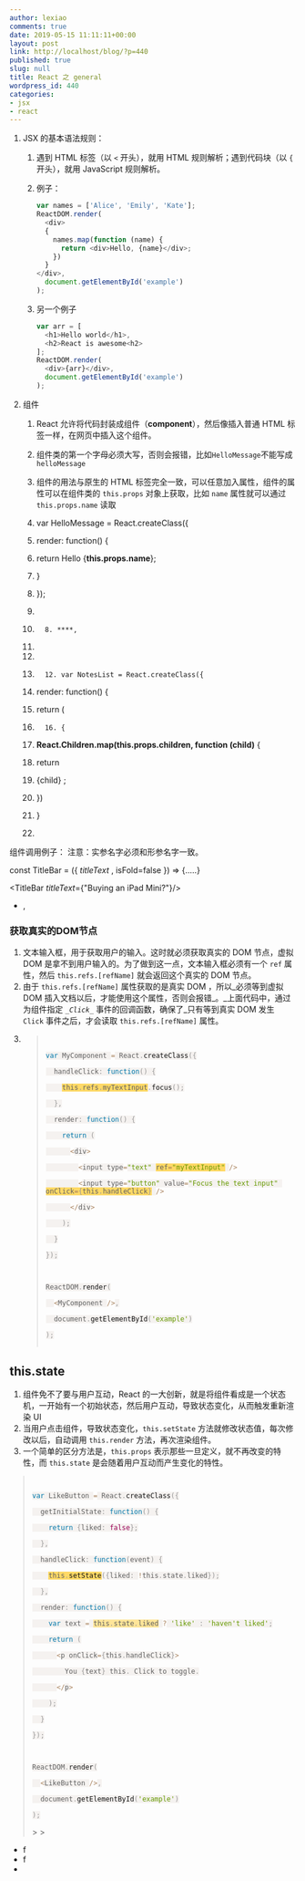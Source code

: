 ```yaml
---
author: lexiao
comments: true
date: 2019-05-15 11:11:11+00:00
layout: post
link: http://localhost/blog/?p=440
published: true
slug: null
title: React 之 general
wordpress_id: 440
categories:
- jsx
- react
---
```





1. JSX 的基本语法规则：
    1. 遇到 HTML 标签（以 `<` 开头），就用 HTML 规则解析；遇到代码块（以 `{` 开头），就用 JavaScript 规则解析。
    2. 例子：

        ```js
        var names = ['Alice', 'Emily', 'Kate'];
        ReactDOM.render(
          <div>
          {
            names.map(function (name) {
              return <div>Hello, {name}</div>;
            })
          }
        </div>,
          document.getElementById('example')
        );
        ```

    3. 另一个例子

        ```js
        var arr = [
          <h1>Hello world</h1>,
          <h2>React is awesome<h2>
        ];
        ReactDOM.render(
          <div>{arr}</div>,
          document.getElementById('example')
        );
        ```

1. 组件
    1. React 允许将代码封装成组件（**component**），然后像插入普通 HTML 标签一样，在网页中插入这个组件。
    2. 组件类的第一个字母必须大写，否则会报错，比如`HelloMessage`不能写成`helloMessage`
    3. 组件的用法与原生的 HTML 标签完全一致，可以任意加入属性，组件的属性可以在组件类的 `this.props` 对象上获取，比如 `name` 属性就可以通过 `this.props.name` 读取



      1. var HelloMessage = React.createClass({
      2. render: function() {
      3. return Hello {**this.props.name**};
      4. }
      5. });
      6.

      7.       8. ****,
      9.

      10.

      11.       12. var NotesList = React.createClass({
      13. render: function() {
      14. return (
      15.       16. {
      17. **React.Children.map(this.props.children, function (child)** {
      18. return
      19. {child}
;
      20. })
      21. }
      22.
组件调用例子：
注意：实参名字必须和形参名字一致。


const TitleBar = ({ _titleText_ , isFold=false  }) => {.....}




<TitleBar _titleText_={"Buying an iPad Mini?"}/>







* ,

### 获取真实的DOM节点




  1. 文本输入框，用于获取用户的输入。这时就必须获取真实的 DOM 节点，虚拟 DOM 是拿不到用户输入的。为了做到这一点，文本输入框必须有一个 `ref` 属性，然后 `this.refs.[refName]` 就会返回这个真实的 DOM 节点。
  2. 由于 `this.refs.[refName]` 属性获取的是真实 DOM ，所以_必须等到虚拟 DOM 插入文档以后，才能使用这个属性，否则会报错_。_上面代码中，通过为组件指定 _`_Click_`_ 事件的回调函数，确保了_只有等到真实 DOM 发生 `Click` 事件之后，才会读取 `this.refs.[refName]` 属性。
  3. <blockquote><code style="border: none; direction: ltr; font-family: monospace, Consolas, Monaco, "Andale Mono"; font-size: 1.2em; hyphens: none; list-style-type: none; margin: 0px; padding: 0px; tab-size: 4; text-shadow: white 0px 1px; word-spacing: normal;"><span style="background-color: #f5f2f0;"><br></br></span><span style="background-color: #f5f2f0; border: none; color: #0077aa; list-style-type: none; margin: 0px; padding: 0px;">var</span><span style="background-color: #f5f2f0;"> MyComponent </span><span style="background: rgba(255 , 255 , 255 , 0.5); border: none; color: #a67f59; list-style-type: none; margin: 0px; padding: 0px;">=</span><span style="background-color: #f5f2f0;"> React</span><span style="background-color: #f5f2f0; border: none; color: #999999; list-style-type: none; margin: 0px; padding: 0px;">.</span><span style="background-color: #f5f2f0; border: none; color: #111111; list-style-type: none; margin: 0px; padding: 0px;">createClass<span style="border: none; color: #999999; list-style-type: none; margin: 0px; padding: 0px;">(</span></span><span style="background-color: #f5f2f0; border: none; color: #999999; list-style-type: none; margin: 0px; padding: 0px;">{</span><span style="background-color: #f5f2f0;"><br></br>  handleClick</span><span style="background-color: #f5f2f0; border: none; color: #999999; list-style-type: none; margin: 0px; padding: 0px;">:</span><span style="background-color: #f5f2f0;"> </span><span style="background-color: #f5f2f0; border: none; color: #0077aa; list-style-type: none; margin: 0px; padding: 0px;">function</span><span style="background-color: #f5f2f0; border: none; color: #999999; list-style-type: none; margin: 0px; padding: 0px;">(</span><span style="background-color: #f5f2f0; border: none; color: #999999; list-style-type: none; margin: 0px; padding: 0px;">)</span><span style="background-color: #f5f2f0;"> </span><span style="background-color: #f5f2f0; border: none; color: #999999; list-style-type: none; margin: 0px; padding: 0px;">{</span><span style="background-color: #f5f2f0;"><br></br>    </span><span style="background-color: #ffd966;">this<span style="border: none; color: #999999; list-style-type: none; margin: 0px; padding: 0px;">.</span>refs<span style="border: none; color: #999999; list-style-type: none; margin: 0px; padding: 0px;">.</span>myTextInput</span><span style="background-color: #f5f2f0; border: none; color: #999999; list-style-type: none; margin: 0px; padding: 0px;">.</span><span style="background-color: #f5f2f0; border: none; color: #111111; list-style-type: none; margin: 0px; padding: 0px;">focus<span style="border: none; color: #999999; list-style-type: none; margin: 0px; padding: 0px;">(</span></span><span style="background-color: #f5f2f0; border: none; color: #999999; list-style-type: none; margin: 0px; padding: 0px;">)</span><span style="background-color: #f5f2f0; border: none; color: #999999; list-style-type: none; margin: 0px; padding: 0px;">;</span><span style="background-color: #f5f2f0;"><br></br>  </span><span style="background-color: #f5f2f0; border: none; color: #999999; list-style-type: none; margin: 0px; padding: 0px;">}</span><span style="background-color: #f5f2f0; border: none; color: #999999; list-style-type: none; margin: 0px; padding: 0px;">,</span><span style="background-color: #f5f2f0;"><br></br>  render</span><span style="background-color: #f5f2f0; border: none; color: #999999; list-style-type: none; margin: 0px; padding: 0px;">:</span><span style="background-color: #f5f2f0;"> </span><span style="background-color: #f5f2f0; border: none; color: #0077aa; list-style-type: none; margin: 0px; padding: 0px;">function</span><span style="background-color: #f5f2f0; border: none; color: #999999; list-style-type: none; margin: 0px; padding: 0px;">(</span><span style="background-color: #f5f2f0; border: none; color: #999999; list-style-type: none; margin: 0px; padding: 0px;">)</span><span style="background-color: #f5f2f0;"> </span><span style="background-color: #f5f2f0; border: none; color: #999999; list-style-type: none; margin: 0px; padding: 0px;">{</span><span style="background-color: #f5f2f0;"><br></br>    </span><span style="background-color: #f5f2f0; border: none; color: #0077aa; list-style-type: none; margin: 0px; padding: 0px;">return</span><span style="background-color: #f5f2f0;"> </span><span style="background-color: #f5f2f0; border: none; color: #999999; list-style-type: none; margin: 0px; padding: 0px;">(</span><span style="background-color: #f5f2f0;"><br></br>      </span><span style="background: rgba(255 , 255 , 255 , 0.5); border: none; color: #a67f59; list-style-type: none; margin: 0px; padding: 0px;"><</span><span style="background-color: #f5f2f0;">div</span><span style="background: rgba(255 , 255 , 255 , 0.5); border: none; color: #a67f59; list-style-type: none; margin: 0px; padding: 0px;">></span><span style="background-color: #f5f2f0;"><br></br>        </span><span style="background: rgba(255 , 255 , 255 , 0.5); border: none; color: #a67f59; list-style-type: none; margin: 0px; padding: 0px;"><</span><span style="background-color: #f5f2f0;">input type</span><span style="background: rgba(255 , 255 , 255 , 0.5); border: none; color: #a67f59; list-style-type: none; margin: 0px; padding: 0px;">=</span><span style="background-color: #f5f2f0; border: none; color: #669900; list-style-type: none; margin: 0px; padding: 0px;">"text"</span><span style="background-color: #f5f2f0;"> </span><span style="background-color: #ffd966;">ref<span style="border: none; color: #a67f59; list-style-type: none; margin: 0px; padding: 0px;">=</span><span style="border: none; color: #669900; list-style-type: none; margin: 0px; padding: 0px;">"myTextInput"</span></span><span style="background-color: #f5f2f0;"> </span><span style="background: rgba(255 , 255 , 255 , 0.5); border: none; color: #a67f59; list-style-type: none; margin: 0px; padding: 0px;">/</span><span style="background: rgba(255 , 255 , 255 , 0.5); border: none; color: #a67f59; list-style-type: none; margin: 0px; padding: 0px;">></span><span style="background-color: #f5f2f0;"><br></br>        </span><span style="background: rgba(255 , 255 , 255 , 0.5); border: none; color: #a67f59; list-style-type: none; margin: 0px; padding: 0px;"><</span><span style="background-color: #f5f2f0;">input type</span><span style="background: rgba(255 , 255 , 255 , 0.5); border: none; color: #a67f59; list-style-type: none; margin: 0px; padding: 0px;">=</span><span style="background-color: #f5f2f0; border: none; color: #669900; list-style-type: none; margin: 0px; padding: 0px;">"button"</span><span style="background-color: #f5f2f0;"> value</span><span style="background: rgba(255 , 255 , 255 , 0.5); border: none; color: #a67f59; list-style-type: none; margin: 0px; padding: 0px;">=</span><span style="background-color: #f5f2f0; border: none; color: #669900; list-style-type: none; margin: 0px; padding: 0px;">"Focus the text input"</span><span style="background-color: #f5f2f0;"> </span><span style="background-color: #ffd966;">onClick<span style="border: none; color: #a67f59; list-style-type: none; margin: 0px; padding: 0px;">=</span><span style="border: none; color: #999999; list-style-type: none; margin: 0px; padding: 0px;">{</span>this<span style="border: none; color: #999999; list-style-type: none; margin: 0px; padding: 0px;">.</span>handleClick<span style="border: none; color: #999999; list-style-type: none; margin: 0px; padding: 0px;">}</span></span><span style="background-color: #f5f2f0;"> </span><span style="background: rgba(255 , 255 , 255 , 0.5); border: none; color: #a67f59; list-style-type: none; margin: 0px; padding: 0px;">/</span><span style="background: rgba(255 , 255 , 255 , 0.5); border: none; color: #a67f59; list-style-type: none; margin: 0px; padding: 0px;">></span><span style="background-color: #f5f2f0;"><br></br>      </span><span style="background: rgba(255 , 255 , 255 , 0.5); border: none; color: #a67f59; list-style-type: none; margin: 0px; padding: 0px;"><</span><span style="background: rgba(255 , 255 , 255 , 0.5); border: none; color: #a67f59; list-style-type: none; margin: 0px; padding: 0px;">/</span><span style="background-color: #f5f2f0;">div</span><span style="background: rgba(255 , 255 , 255 , 0.5); border: none; color: #a67f59; list-style-type: none; margin: 0px; padding: 0px;">></span><span style="background-color: #f5f2f0;"><br></br>    </span><span style="background-color: #f5f2f0; border: none; color: #999999; list-style-type: none; margin: 0px; padding: 0px;">)</span><span style="background-color: #f5f2f0; border: none; color: #999999; list-style-type: none; margin: 0px; padding: 0px;">;</span><span style="background-color: #f5f2f0;"><br></br>  </span><span style="background-color: #f5f2f0; border: none; color: #999999; list-style-type: none; margin: 0px; padding: 0px;">}</span><span style="background-color: #f5f2f0;"><br></br></span><span style="background-color: #f5f2f0; border: none; color: #999999; list-style-type: none; margin: 0px; padding: 0px;">}</span><span style="background-color: #f5f2f0; border: none; color: #999999; list-style-type: none; margin: 0px; padding: 0px;">)</span><span style="background-color: #f5f2f0; border: none; color: #999999; list-style-type: none; margin: 0px; padding: 0px;">;</span><span style="background-color: #f5f2f0;"><br></br><br></br>ReactDOM</span><span style="background-color: #f5f2f0; border: none; color: #999999; list-style-type: none; margin: 0px; padding: 0px;">.</span><span style="background-color: #f5f2f0; border: none; color: #111111; list-style-type: none; margin: 0px; padding: 0px;">render<span style="border: none; color: #999999; list-style-type: none; margin: 0px; padding: 0px;">(</span></span><span style="background-color: #f5f2f0;"><br></br>  </span><span style="background: rgba(255 , 255 , 255 , 0.5); border: none; color: #a67f59; list-style-type: none; margin: 0px; padding: 0px;"><</span><span style="background-color: #f5f2f0;">MyComponent </span><span style="background: rgba(255 , 255 , 255 , 0.5); border: none; color: #a67f59; list-style-type: none; margin: 0px; padding: 0px;">/</span><span style="background: rgba(255 , 255 , 255 , 0.5); border: none; color: #a67f59; list-style-type: none; margin: 0px; padding: 0px;">></span><span style="background-color: #f5f2f0; border: none; color: #999999; list-style-type: none; margin: 0px; padding: 0px;">,</span><span style="background-color: #f5f2f0;"><br></br>  document</span><span style="background-color: #f5f2f0; border: none; color: #999999; list-style-type: none; margin: 0px; padding: 0px;">.</span><span style="background-color: #f5f2f0; border: none; color: #111111; list-style-type: none; margin: 0px; padding: 0px;">getElementById<span style="border: none; color: #999999; list-style-type: none; margin: 0px; padding: 0px;">(</span></span><span style="background-color: #f5f2f0; border: none; color: #669900; list-style-type: none; margin: 0px; padding: 0px;">'example'</span><span style="background-color: #f5f2f0; border: none; color: #999999; list-style-type: none; margin: 0px; padding: 0px;">)</span><span style="background-color: #f5f2f0;"><br></br></span><span style="background-color: #f5f2f0; border: none; color: #999999; list-style-type: none; margin: 0px; padding: 0px;">)</span><span style="background-color: #f5f2f0; border: none; color: #999999; list-style-type: none; margin: 0px; padding: 0px;">;</span><span style="background-color: #f5f2f0;"><br></br></span></code>
>
> </blockquote>




## this.state




  1. 组件免不了要与用户互动，React 的一大创新，就是将组件看成是一个状态机，一开始有一个初始状态，然后用户互动，导致状态变化，从而触发重新渲染 UI
  2. 当用户点击组件，导致状态变化，`this.setState` 方法就修改状态值，每次修改以后，自动调用 `this.render` 方法，再次渲染组件。
  3. 一个简单的区分方法是，`this.props` 表示那些一旦定义，就不再改变的特性，而 `this.state` 是会随着用户互动而产生变化的特性。

<blockquote><code style="border: none; direction: ltr; font-family: monospace, Consolas, Monaco, "Andale Mono"; font-size: 1.2em; hyphens: none; list-style-type: none; margin: 0px; padding: 0px; tab-size: 4; text-shadow: white 0px 1px; word-spacing: normal;"><span style="background-color: #f5f2f0;"><br></br></span><span style="background-color: #f5f2f0; border: none; color: #0077aa; list-style-type: none; margin: 0px; padding: 0px;">var</span><span style="background-color: #f5f2f0;"> LikeButton </span><span style="background: rgba(255 , 255 , 255 , 0.5); border: none; color: #a67f59; list-style-type: none; margin: 0px; padding: 0px;">=</span><span style="background-color: #f5f2f0;"> React</span><span style="background-color: #f5f2f0; border: none; color: #999999; list-style-type: none; margin: 0px; padding: 0px;">.</span><span style="background-color: #f5f2f0; border: none; color: #111111; list-style-type: none; margin: 0px; padding: 0px;">createClass<span style="border: none; color: #999999; list-style-type: none; margin: 0px; padding: 0px;">(</span></span><span style="background-color: #f5f2f0; border: none; color: #999999; list-style-type: none; margin: 0px; padding: 0px;">{</span><span style="background-color: #f5f2f0;"><br></br>  getInitialState</span><span style="background-color: #f5f2f0; border: none; color: #999999; list-style-type: none; margin: 0px; padding: 0px;">:</span><span style="background-color: #f5f2f0;"> </span><span style="background-color: #f5f2f0; border: none; color: #0077aa; list-style-type: none; margin: 0px; padding: 0px;">function</span><span style="background-color: #f5f2f0; border: none; color: #999999; list-style-type: none; margin: 0px; padding: 0px;">(</span><span style="background-color: #f5f2f0; border: none; color: #999999; list-style-type: none; margin: 0px; padding: 0px;">)</span><span style="background-color: #f5f2f0;"> </span><span style="background-color: #f5f2f0; border: none; color: #999999; list-style-type: none; margin: 0px; padding: 0px;">{</span><span style="background-color: #f5f2f0;"><br></br>    </span><span style="background-color: #f5f2f0; border: none; color: #0077aa; list-style-type: none; margin: 0px; padding: 0px;">return</span><span style="background-color: #f5f2f0;"> </span><span style="background-color: #f5f2f0; border: none; color: #999999; list-style-type: none; margin: 0px; padding: 0px;">{</span><span style="background-color: #f5f2f0;">liked</span><span style="background-color: #f5f2f0; border: none; color: #999999; list-style-type: none; margin: 0px; padding: 0px;">:</span><span style="background-color: #f5f2f0;"> </span><span style="background-color: #f5f2f0; border: none; color: #990055; list-style-type: none; margin: 0px; padding: 0px;">false</span><span style="background-color: #f5f2f0; border: none; color: #999999; list-style-type: none; margin: 0px; padding: 0px;">}</span><span style="background-color: #f5f2f0; border: none; color: #999999; list-style-type: none; margin: 0px; padding: 0px;">;</span><span style="background-color: #f5f2f0;"><br></br>  </span><span style="background-color: #f5f2f0; border: none; color: #999999; list-style-type: none; margin: 0px; padding: 0px;">}</span><span style="background-color: #f5f2f0; border: none; color: #999999; list-style-type: none; margin: 0px; padding: 0px;">,</span><span style="background-color: #f5f2f0;"><br></br>  handleClick</span><span style="background-color: #f5f2f0; border: none; color: #999999; list-style-type: none; margin: 0px; padding: 0px;">:</span><span style="background-color: #f5f2f0;"> </span><span style="background-color: #f5f2f0; border: none; color: #0077aa; list-style-type: none; margin: 0px; padding: 0px;">function</span><span style="background-color: #f5f2f0; border: none; color: #999999; list-style-type: none; margin: 0px; padding: 0px;">(</span><span style="background-color: #f5f2f0;">event</span><span style="background-color: #f5f2f0; border: none; color: #999999; list-style-type: none; margin: 0px; padding: 0px;">)</span><span style="background-color: #f5f2f0;"> </span><span style="background-color: #f5f2f0; border: none; color: #999999; list-style-type: none; margin: 0px; padding: 0px;">{</span><span style="background-color: #f5f2f0;"><br></br>    </span><span style="background-color: #ffd966;">this<span style="border: none; color: #999999; list-style-type: none; margin: 0px; padding: 0px;">.</span></span><span style="border: none; color: #111111; list-style-type: none; margin: 0px; padding: 0px;"><span style="background-color: #ffd966;">setState</span><span style="background-color: #f5f2f0; border: none; color: #999999; list-style-type: none; margin: 0px; padding: 0px;">(</span></span><span style="background-color: #f5f2f0; border: none; color: #999999; list-style-type: none; margin: 0px; padding: 0px;">{</span><span style="background-color: #f5f2f0;">liked</span><span style="background-color: #f5f2f0; border: none; color: #999999; list-style-type: none; margin: 0px; padding: 0px;">:</span><span style="background-color: #f5f2f0;"> </span><span style="background: rgba(255 , 255 , 255 , 0.5); border: none; color: #a67f59; list-style-type: none; margin: 0px; padding: 0px;">!</span><span style="background-color: #f5f2f0;">this</span><span style="background-color: #f5f2f0; border: none; color: #999999; list-style-type: none; margin: 0px; padding: 0px;">.</span><span style="background-color: #f5f2f0;">state</span><span style="background-color: #f5f2f0; border: none; color: #999999; list-style-type: none; margin: 0px; padding: 0px;">.</span><span style="background-color: #f5f2f0;">liked</span><span style="background-color: #f5f2f0; border: none; color: #999999; list-style-type: none; margin: 0px; padding: 0px;">}</span><span style="background-color: #f5f2f0; border: none; color: #999999; list-style-type: none; margin: 0px; padding: 0px;">)</span><span style="background-color: #f5f2f0; border: none; color: #999999; list-style-type: none; margin: 0px; padding: 0px;">;</span><span style="background-color: #f5f2f0;"><br></br>  </span><span style="background-color: #f5f2f0; border: none; color: #999999; list-style-type: none; margin: 0px; padding: 0px;">}</span><span style="background-color: #f5f2f0; border: none; color: #999999; list-style-type: none; margin: 0px; padding: 0px;">,</span><span style="background-color: #f5f2f0;"><br></br>  render</span><span style="background-color: #f5f2f0; border: none; color: #999999; list-style-type: none; margin: 0px; padding: 0px;">:</span><span style="background-color: #f5f2f0;"> </span><span style="background-color: #f5f2f0; border: none; color: #0077aa; list-style-type: none; margin: 0px; padding: 0px;">function</span><span style="background-color: #f5f2f0; border: none; color: #999999; list-style-type: none; margin: 0px; padding: 0px;">(</span><span style="background-color: #f5f2f0; border: none; color: #999999; list-style-type: none; margin: 0px; padding: 0px;">)</span><span style="background-color: #f5f2f0;"> </span><span style="background-color: #f5f2f0; border: none; color: #999999; list-style-type: none; margin: 0px; padding: 0px;">{</span><span style="background-color: #f5f2f0;"><br></br>    </span><span style="background-color: #f5f2f0; border: none; color: #0077aa; list-style-type: none; margin: 0px; padding: 0px;">var</span><span style="background-color: #f5f2f0;"> text </span><span style="background: rgba(255 , 255 , 255 , 0.5); border: none; color: #a67f59; list-style-type: none; margin: 0px; padding: 0px;">=</span><span style="background-color: #f5f2f0;"> </span><span style="background-color: #ffe599;">this<span style="border: none; color: #999999; list-style-type: none; margin: 0px; padding: 0px;">.</span>state<span style="border: none; color: #999999; list-style-type: none; margin: 0px; padding: 0px;">.</span>liked</span><span style="background-color: #f5f2f0;"> </span><span style="background: rgba(255 , 255 , 255 , 0.5); border: none; color: #a67f59; list-style-type: none; margin: 0px; padding: 0px;">?</span><span style="background-color: #f5f2f0;"> </span><span style="background-color: #f5f2f0; border: none; color: #669900; list-style-type: none; margin: 0px; padding: 0px;">'like'</span><span style="background-color: #f5f2f0;"> </span><span style="background-color: #f5f2f0; border: none; color: #999999; list-style-type: none; margin: 0px; padding: 0px;">:</span><span style="background-color: #f5f2f0;"> </span><span style="background-color: #f5f2f0; border: none; color: #669900; list-style-type: none; margin: 0px; padding: 0px;">'haven't liked'</span><span style="background-color: #f5f2f0; border: none; color: #999999; list-style-type: none; margin: 0px; padding: 0px;">;</span><span style="background-color: #f5f2f0;"><br></br>    </span><span style="background-color: #f5f2f0; border: none; color: #0077aa; list-style-type: none; margin: 0px; padding: 0px;">return</span><span style="background-color: #f5f2f0;"> </span><span style="background-color: #f5f2f0; border: none; color: #999999; list-style-type: none; margin: 0px; padding: 0px;">(</span><span style="background-color: #f5f2f0;"><br></br>      </span><span style="background: rgba(255 , 255 , 255 , 0.5); border: none; color: #a67f59; list-style-type: none; margin: 0px; padding: 0px;"><</span><span style="background-color: #f5f2f0;">p onClick</span><span style="background: rgba(255 , 255 , 255 , 0.5); border: none; color: #a67f59; list-style-type: none; margin: 0px; padding: 0px;">=</span><span style="background-color: #f5f2f0; border: none; color: #999999; list-style-type: none; margin: 0px; padding: 0px;">{</span><span style="background-color: #f5f2f0;">this</span><span style="background-color: #f5f2f0; border: none; color: #999999; list-style-type: none; margin: 0px; padding: 0px;">.</span><span style="background-color: #f5f2f0;">handleClick</span><span style="background-color: #f5f2f0; border: none; color: #999999; list-style-type: none; margin: 0px; padding: 0px;">}</span><span style="background: rgba(255 , 255 , 255 , 0.5); border: none; color: #a67f59; list-style-type: none; margin: 0px; padding: 0px;">></span><span style="background-color: #f5f2f0;"><br></br>        You </span><span style="background-color: #f5f2f0; border: none; color: #999999; list-style-type: none; margin: 0px; padding: 0px;">{</span><span style="background-color: #f5f2f0;">text</span><span style="background-color: #f5f2f0; border: none; color: #999999; list-style-type: none; margin: 0px; padding: 0px;">}</span><span style="background-color: #f5f2f0;"> this</span><span style="background-color: #f5f2f0; border: none; color: #999999; list-style-type: none; margin: 0px; padding: 0px;">.</span><span style="background-color: #f5f2f0;"> Click to toggle</span><span style="background-color: #f5f2f0; border: none; color: #999999; list-style-type: none; margin: 0px; padding: 0px;">.</span><span style="background-color: #f5f2f0;"><br></br>      </span><span style="background: rgba(255 , 255 , 255 , 0.5); border: none; color: #a67f59; list-style-type: none; margin: 0px; padding: 0px;"><</span><span style="background: rgba(255 , 255 , 255 , 0.5); border: none; color: #a67f59; list-style-type: none; margin: 0px; padding: 0px;">/</span><span style="background-color: #f5f2f0;">p</span><span style="background: rgba(255 , 255 , 255 , 0.5); border: none; color: #a67f59; list-style-type: none; margin: 0px; padding: 0px;">></span><span style="background-color: #f5f2f0;"><br></br>    </span><span style="background-color: #f5f2f0; border: none; color: #999999; list-style-type: none; margin: 0px; padding: 0px;">)</span><span style="background-color: #f5f2f0; border: none; color: #999999; list-style-type: none; margin: 0px; padding: 0px;">;</span><span style="background-color: #f5f2f0;"><br></br>  </span><span style="background-color: #f5f2f0; border: none; color: #999999; list-style-type: none; margin: 0px; padding: 0px;">}</span><span style="background-color: #f5f2f0;"><br></br></span><span style="background-color: #f5f2f0; border: none; color: #999999; list-style-type: none; margin: 0px; padding: 0px;">}</span><span style="background-color: #f5f2f0; border: none; color: #999999; list-style-type: none; margin: 0px; padding: 0px;">)</span><span style="background-color: #f5f2f0; border: none; color: #999999; list-style-type: none; margin: 0px; padding: 0px;">;</span><span style="background-color: #f5f2f0;"><br></br><br></br>ReactDOM</span><span style="background-color: #f5f2f0; border: none; color: #999999; list-style-type: none; margin: 0px; padding: 0px;">.</span><span style="background-color: #f5f2f0; border: none; color: #111111; list-style-type: none; margin: 0px; padding: 0px;">render<span style="border: none; color: #999999; list-style-type: none; margin: 0px; padding: 0px;">(</span></span><span style="background-color: #f5f2f0;"><br></br>  </span><span style="background: rgba(255 , 255 , 255 , 0.5); border: none; color: #a67f59; list-style-type: none; margin: 0px; padding: 0px;"><</span><span style="background-color: #f5f2f0;">LikeButton </span><span style="background: rgba(255 , 255 , 255 , 0.5); border: none; color: #a67f59; list-style-type: none; margin: 0px; padding: 0px;">/</span><span style="background: rgba(255 , 255 , 255 , 0.5); border: none; color: #a67f59; list-style-type: none; margin: 0px; padding: 0px;">></span><span style="background-color: #f5f2f0; border: none; color: #999999; list-style-type: none; margin: 0px; padding: 0px;">,</span><span style="background-color: #f5f2f0;"><br></br>  document</span><span style="background-color: #f5f2f0; border: none; color: #999999; list-style-type: none; margin: 0px; padding: 0px;">.</span><span style="background-color: #f5f2f0; border: none; color: #111111; list-style-type: none; margin: 0px; padding: 0px;">getElementById<span style="border: none; color: #999999; list-style-type: none; margin: 0px; padding: 0px;">(</span></span><span style="background-color: #f5f2f0; border: none; color: #669900; list-style-type: none; margin: 0px; padding: 0px;">'example'</span><span style="background-color: #f5f2f0; border: none; color: #999999; list-style-type: none; margin: 0px; padding: 0px;">)</span><span style="background-color: #f5f2f0;"><br></br></span><span style="background-color: #f5f2f0; border: none; color: #999999; list-style-type: none; margin: 0px; padding: 0px;">)</span><span style="background-color: #f5f2f0; border: none; color: #999999; list-style-type: none; margin: 0px; padding: 0px;">;</span><span style="background-color: #f5f2f0;"><br></br></span></code>
>
> </blockquote>












* f
* f
*
